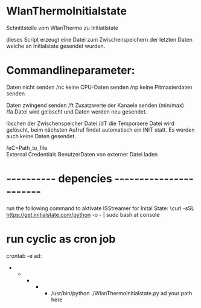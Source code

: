 # WlanThermoInitialstate
Schnittstelle vom WlanThermo zu Initiatlstate

dieses Script erzeugt eine Datei zum Zwischenspeichern der letzten Daten welche an Initialstate gesendet wurden.

# Commandlineparameter:
Daten nicht senden
/nc       keine CPU-Daten senden
/np       keine Pitmasterdaten senden

Daten zwingend senden
/ft       Zusatzwerte der Kanaele senden (min/max)        
/fa       Datei wird gelöscht und Daten werden neu gesendet.

löschen der Zwischenspeicher Datei
/dT       die Temporaere Datei wird gelöscht,
          beim nächsten Aufruf findet automatisch ein INIT statt.
          Es werden auch keine Daten gesendet.

/eC=Path_to_file  
          External Credentials BenutzerDaten von externer Datei laden


# ---------- depencies -----------------------
run the following command to aktivate ISStreamer for Inital State:
\curl -sSL https://get.initialstate.com/python -o - | sudo bash
at console

# run cyclic as cron job
crontab -e
ad:
* * * * * /usr/bin/python ./WlanThermoInitialstate.py
                           ad your path here
